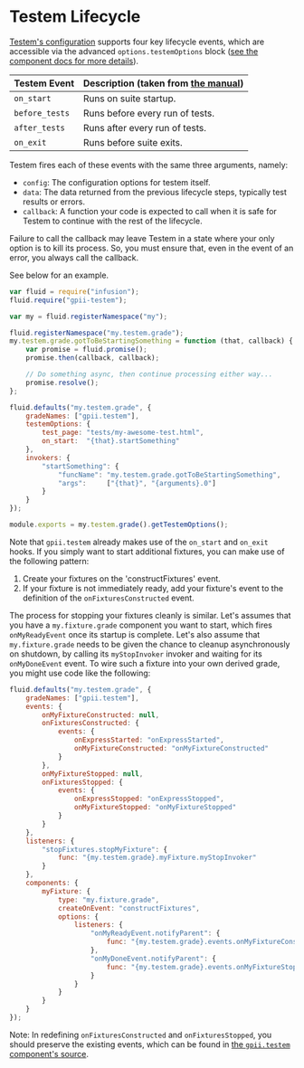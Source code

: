 # Testem Lifecycle

[Testem's configuration](https://github.com/testem/testem/blob/master/docs/config_file.md) supports four key lifecycle
events, which are accessible via the advanced `options.testemOptions` block ([see the component docs for more details](testem-component.md)).

| Testem Event   | Description (taken from [the manual](https://github.com/testem/testem/blob/master/docs/config_file.md)) |
| -------------- | ------------------------------- |
| `on_start`     | Runs on suite startup.          |
| `before_tests` | Runs before every run of tests. |
| `after_tests`  | Runs after every run of tests.  |
| `on_exit`      | Runs before suite exits.        |

Testem fires each of these events with the same three arguments, namely:

* `config`: The configuration options for testem itself.
* `data`: The data returned from the previous lifecycle steps, typically test results or errors.
* `callback`: A function your code is expected to call when it is safe for Testem to continue with the rest of the lifecycle.

Failure to call the callback may leave Testem in a state where your only option is to kill its process.  So, you must
ensure that, even in the event of an error, you always call the callback.

See below for an example.

```javascript
var fluid = require("infusion");
fluid.require("gpii-testem");

var my = fluid.registerNamespace("my");

fluid.registerNamespace("my.testem.grade");
my.testem.grade.gotToBeStartingSomething = function (that, callback) {
    var promise = fluid.promise();
    promise.then(callback, callback);

    // Do something async, then continue processing either way...
    promise.resolve();
};

fluid.defaults("my.testem.grade", {
    gradeNames: ["gpii.testem"],
    testemOptions: {
        test_page: "tests/my-awesome-test.html",
        on_start:  "{that}.startSomething"
    },
    invokers: {
        "startSomething": {
            "funcName": "my.testem.grade.gotToBeStartingSomething",
            "args":     ["{that}", "{arguments}.0"]
        }
    }
});

module.exports = my.testem.grade().getTestemOptions();

```

Note that `gpii.testem` already makes use of the `on_start` and `on_exit` hooks.  If you simply want to start additional
fixtures, you can make use of the following pattern:

1. Create your fixtures on the 'constructFixtures' event.
2. If your fixture is not immediately ready, add your fixture's event to the definition of the `onFixturesConstructed` event.

The process for stopping your fixtures cleanly is similar.  Let's assumes that you have a `my.fixture.grade` component
you want to start, which fires `onMyReadyEvent` once its startup is complete.  Let's also assume that `my.fixture.grade`
needs to be given the chance to cleanup asynchronously on shutdown, by calling its `myStopInvoker` invoker and waiting
for its `onMyDoneEvent` event.  To wire such a fixture into your own derived grade, you might use code like the
following:

```javascript
fluid.defaults("my.testem.grade", {
    gradeNames: ["gpii.testem"],
    events: {
        onMyFixtureConstructed: null,
        onFixturesConstructed: {
            events: {
                onExpressStarted: "onExpressStarted",
                onMyFixtureConstructed: "onMyFixtureConstructed"
            }
        },
        onMyFixtureStopped: null,
        onFixturesStopped: {
            events: {
                onExpressStopped: "onExpressStopped",
                onMyFixtureStopped: "onMyFixtureStopped"
            }
        }
    },
    listeners: {
        "stopFixtures.stopMyFixture": {
            func: "{my.testem.grade}.myFixture.myStopInvoker"
        }
    },
    components: {
        myFixture: {
            type: "my.fixture.grade",
            createOnEvent: "constructFixtures",
            options: {
                listeners: {
                    "onMyReadyEvent.notifyParent": {
                        func: "{my.testem.grade}.events.onMyFixtureConstructed.fire"
                    },
                    "onMyDoneEvent.notifyParent": {
                        func: "{my.testem.grade}.events.onMyFixtureStopped.fire"
                    }
                }
            }
        }
    }
});
```

Note: In redefining `onFixturesConstructed` and `onFixturesStopped`, you should preserve the existing events, which can
be found in [the `gpii.testem` component's source](../src/js/testem-component.js).

